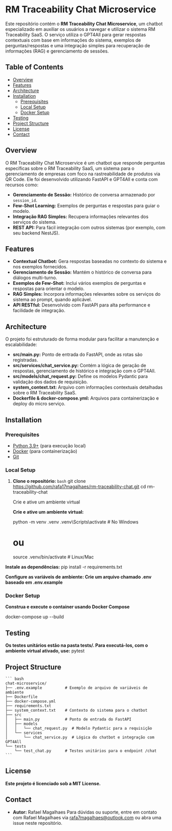 # RM Traceability Chat Microservice

Este repositório contém o **RM Traceability Chat Microservice**, um chatbot especializado em auxiliar os usuários a navegar e utilizar o sistema RM Traceability SaaS. O serviço utiliza o GPT4All para gerar respostas contextuais com base em informações do sistema, exemplos de perguntas/respostas e uma integração simples para recuperação de informações (RAG) e gerenciamento de sessões.

## Table of Contents

- [Overview](#overview)
- [Features](#features)
- [Architecture](#architecture)
- [Installation](#installation)
  - [Prerequisites](#prerequisites)
  - [Local Setup](#local-setup)
  - [Docker Setup](#docker-setup)
- [Testing](#testing)
- [Project Structure](#project-structure)
- [License](#license)
- [Contact](#contact)

## Overview

O RM Traceability Chat Microservice é um chatbot que responde perguntas específicas sobre o RM Traceability SaaS, um sistema para o gerenciamento de empresas com foco na rastreabilidade de produtos via QR Code. Ele foi desenvolvido utilizando FastAPI e GPT4All e conta com recursos como:

- **Gerenciamento de Sessão:** Histórico de conversa armazenado por `session_id`.
- **Few-Shot Learning:** Exemplos de perguntas e respostas para guiar o modelo.
- **Integração RAG Simples:** Recupera informações relevantes dos serviços do sistema.
- **REST API:** Para fácil integração com outros sistemas (por exemplo, com seu backend NestJS).

## Features

- **Contextual Chatbot:** Gera respostas baseadas no contexto do sistema e nos exemplos fornecidos.
- **Gerenciamento de Sessão:** Mantém o histórico de conversa para diálogos multi-turno.
- **Exemplos de Few-Shot:** Inclui vários exemplos de perguntas e respostas para orientar o modelo.
- **RAG Simples:** Incorpora informações relevantes sobre os serviços do sistema ao prompt, quando aplicável.
- **API RESTful:** Desenvolvido com FastAPI para alta performance e facilidade de integração.

## Architecture

O projeto foi estruturado de forma modular para facilitar a manutenção e escalabilidade:

- **src/main.py:** Ponto de entrada do FastAPI, onde as rotas são registradas.
- **src/services/chat_service.py:** Contém a lógica de geração de respostas, gerenciamento de histórico e integração com o GPT4All.
- **src/models/chat_request.py:** Define os modelos Pydantic para validação dos dados de requisição.
- **system_context.txt:** Arquivo com informações contextuais detalhadas sobre o RM Traceability SaaS.
- **Dockerfile & docker-compose.yml:** Arquivos para containerização e deploy do micro serviço.

## Installation

### Prerequisites

- [Python 3.9+](https://www.python.org/downloads/) (para execução local)
- [Docker](https://www.docker.com/) (para containerização)
- [Git](https://git-scm.com/)

### Local Setup

1. **Clone o repositório:**
   ```bash```
   git clone https://github.com/rafa17magalhaes/rm-traceability-chat.git
   cd rm-traceability-chat

   Crie e ative um ambiente virtual

   **Crie e ative um ambiente virtual:**

    python -m venv .venv
    .venv\Scripts\activate   # No Windows
    # ou
    source .venv/bin/activate  # Linux/Mac

  **Instale as dependências:**
   pip install -r requirements.txt

  **Configure as variáveis de ambiente: Crie um arquivo chamado .env baseado em .env.example**

### Docker Setup
  **Construa e execute o container usando Docker Compose**

  docker-compose up --build

## Testing
**Os testes unitários estão na pasta tests/. Para executá-los, com o ambiente virtual ativado, use:**
 pytest

## Project Structure

    ``` bash
    chat-microservice/
    ├── .env.example          # Exemplo de arquivo de variáveis de ambiente
    ├── Dockerfile
    ├── docker-compose.yml
    ├── requirements.txt
    ├── system_context.txt    # Contexto do sistema para o chatbot
    ├── src
    │   ├── main.py           # Ponto de entrada do FastAPI
    │   ├── models
    │   │   └── chat_request.py  # Modelo Pydantic para a requisição
    │   └── services
    │       └── chat_service.py  # Lógica do chatbot e integração com GPT4All
    └── tests
        └── test_chat.py      # Testes unitários para o endpoint /chat
    ```

## License
**Este projeto é licenciado sob a MIT License.**

## Contact
- **Autor:** Rafael Magalhaes
Para dúvidas ou suporte, entre em contato com Rafael Magalhaes via rafa7magalhaes@outlook.com ou abra uma issue neste repositório.
